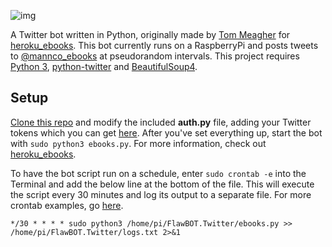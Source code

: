 ![img](https://i.imgur.com/YlbST5I.jpg)

A Twitter bot written in Python, originally made by [Tom Meagher](https://github.com/tommeagher) for [heroku_ebooks](https://github.com/tommeagher/heroku_ebooks). This bot currently runs on a RaspberryPi and posts tweets to [@mannco_ebooks](https://twitter.com/mannco_ebooks) at pseudorandom intervals. This project requires [Python 3](https://www.python.org/downloads/), [python-twitter](https://github.com/bear/python-twitter) and [BeautifulSoup4](https://github.com/wention/BeautifulSoup4).

## Setup
[Clone this repo](https://github.com/CriticalFlaw/FlawBOT.Twitter/archive/master.zip) and modify the included **auth.py** file, adding your Twitter tokens which you can get [here](https://developer.twitter.com/en). After you've set everything up, start the bot with `sudo python3 ebooks.py`. For more information, check out [heroku_ebooks](https://github.com/tommeagher/heroku_ebooks#heroku_ebooks).

To have the bot script run on a schedule, enter `sudo crontab -e` into the Terminal and add the below line at the bottom of the file. This will execute the script every 30 minutes and log its output to a separate file. For more crontab examples, go [here](https://crontab.guru/examples.html).

`*/30 * * * * sudo python3 /home/pi/FlawBOT.Twitter/ebooks.py >> /home/pi/FlawBOT.Twitter/logs.txt 2>&1`
